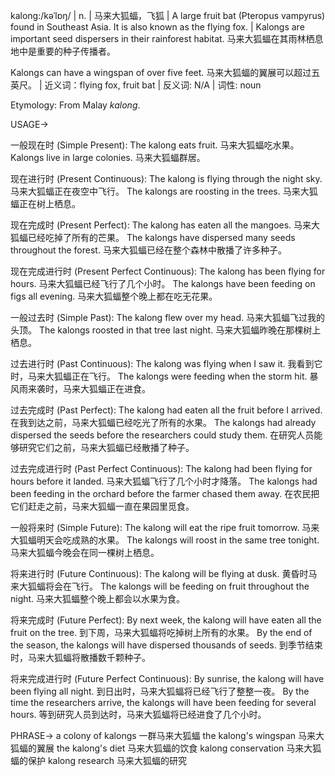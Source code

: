 kalong:/kəˈlɒŋ/ | n. | 马来大狐蝠，飞狐 | A large fruit bat (Pteropus vampyrus) found in Southeast Asia.  It is also known as the flying fox. |  Kalongs are important seed dispersers in their rainforest habitat. 马来大狐蝠在其雨林栖息地中是重要的种子传播者。

Kalongs can have a wingspan of over five feet. 马来大狐蝠的翼展可以超过五英尺。 | 近义词：flying fox, fruit bat | 反义词: N/A | 词性: noun

Etymology: From Malay *kalong*.

USAGE->

一般现在时 (Simple Present):
The kalong eats fruit.  马来大狐蝠吃水果。
Kalongs live in large colonies. 马来大狐蝠群居。


现在进行时 (Present Continuous):
The kalong is flying through the night sky. 马来大狐蝠正在夜空中飞行。
The kalongs are roosting in the trees. 马来大狐蝠正在树上栖息。


现在完成时 (Present Perfect):
The kalong has eaten all the mangoes. 马来大狐蝠已经吃掉了所有的芒果。
The kalongs have dispersed many seeds throughout the forest. 马来大狐蝠已经在整个森林中散播了许多种子。


现在完成进行时 (Present Perfect Continuous):
The kalong has been flying for hours. 马来大狐蝠已经飞行了几个小时。
The kalongs have been feeding on figs all evening. 马来大狐蝠整个晚上都在吃无花果。


一般过去时 (Simple Past):
The kalong flew over my head. 马来大狐蝠飞过我的头顶。
The kalongs roosted in that tree last night. 马来大狐蝠昨晚在那棵树上栖息。


过去进行时 (Past Continuous):
The kalong was flying when I saw it. 我看到它时，马来大狐蝠正在飞行。
The kalongs were feeding when the storm hit.  暴风雨来袭时，马来大狐蝠正在进食。


过去完成时 (Past Perfect):
The kalong had eaten all the fruit before I arrived. 在我到达之前，马来大狐蝠已经吃光了所有的水果。
The kalongs had already dispersed the seeds before the researchers could study them. 在研究人员能够研究它们之前，马来大狐蝠已经散播了种子。


过去完成进行时 (Past Perfect Continuous):
The kalong had been flying for hours before it landed. 马来大狐蝠飞行了几个小时才降落。
The kalongs had been feeding in the orchard before the farmer chased them away. 在农民把它们赶走之前，马来大狐蝠一直在果园里觅食。


一般将来时 (Simple Future):
The kalong will eat the ripe fruit tomorrow. 马来大狐蝠明天会吃成熟的水果。
The kalongs will roost in the same tree tonight. 马来大狐蝠今晚会在同一棵树上栖息。


将来进行时 (Future Continuous):
The kalong will be flying at dusk. 黄昏时马来大狐蝠将会在飞行。
The kalongs will be feeding on fruit throughout the night. 马来大狐蝠整个晚上都会以水果为食。


将来完成时 (Future Perfect):
By next week, the kalong will have eaten all the fruit on the tree. 到下周，马来大狐蝠将吃掉树上所有的水果。
By the end of the season, the kalongs will have dispersed thousands of seeds. 到季节结束时，马来大狐蝠将散播数千颗种子。


将来完成进行时 (Future Perfect Continuous):
By sunrise, the kalong will have been flying all night. 到日出时，马来大狐蝠将已经飞行了整整一夜。
By the time the researchers arrive, the kalongs will have been feeding for several hours.  等到研究人员到达时，马来大狐蝠将已经进食了几个小时。




PHRASE->
a colony of kalongs  一群马来大狐蝠
the kalong's wingspan  马来大狐蝠的翼展
the kalong's diet  马来大狐蝠的饮食
kalong conservation  马来大狐蝠的保护
kalong research  马来大狐蝠的研究
